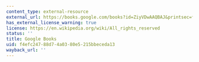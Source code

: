 ```yaml
---
content_type: external-resource
external_url: https://books.google.com/books?id=ZiyVDwAAQBAJ&printsec=frontcover#v=onepage&q&f=false
has_external_license_warning: true
license: https://en.wikipedia.org/wiki/All_rights_reserved
status: ''
title: Google Books
uid: f4efc247-88d7-4a03-80e5-215bbeceda13
wayback_url: ''
---
```

